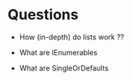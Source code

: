 # Questions

- How (in-depth) do lists work ??

- What are IEnumerables

- What are SingleOrDefaults
